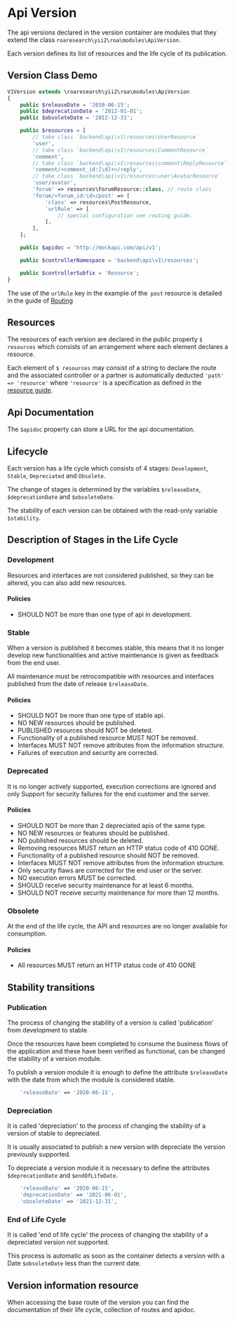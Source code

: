 Api Version
===========

The api versions declared in the version container are modules that
they extend the class `roaresearch\yii2\roa\modules\ApiVersion`.

Each version defines its list of resources and the life cycle of its publication.

Version Class Demo
------------------------

```php
V1Version extends \roaresearch\yii2\roa\modules\ApiVersion
{
    public $releaseDate = '2010-06-15';
    public $deprecationDate = '2012-01-01';
    public $obsoleteDate = '2012-12-31';

    public $resources = [
        // take class `backend\api\v1\resources\UserResource`
        'user',
        // take class `backend\api\v1\resources\CommentResource`
        'comment',
        // take class `backend\api\v1\resources\comment\ReplyResource`
        'comment/<comment_id:[\d]+>/reply',
        // take class `backend\api\v1\resources\user\AvatarResource`
        'user/avatar',
        'forum' => resources\ForumResource::class, // route class
        'forum/<forum_id:\d>/post' => [
            'class' => resources\PostResource,
            'urlRule' => [
                // special configuration see routing guide.
            ],
        ],
    ];

    public $apidoc = 'http://mockapi.com/api/v1';

    public $controllerNamespace = 'backend\api\v1\resources';

    public $controllerSubfix = 'Resource';
}
```

The use of the `urlRule` key in the example of the` post` resource is detailed in the
guide of [Routing](routing.md)

Resources
--------

The resources of each version are declared in the public property `$ resources`
which consists of an arrangement where each element declares a resource.

Each element of `$ resources` may consist of a string to declare the
route and the associated controller or a partner is automatically deducted
`'path' => 'resource'` where `'resource'` is a specification as defined in
the [resource guide](roa-resource.md).

Api Documentation
-----------------

The `$apidoc` property can store a URL for the api documentation.

Lifecycle
-------------

Each version has a life cycle which consists of 4 stages:
`Development`,` Stable`, `Depreciated` and `Obsolete`.

The change of stages is determined by the variables `$releaseDate`,
`$deprecationDate` and `$obsoleteDate`.

The stability of each version can be obtained with the read-only variable
`$stability`.

Description of Stages in the Life Cycle
---------------------------------------------

### Development

Resources and interfaces are not considered published, so they can be
altered, you can also add new resources.

#### Policies

- SHOULD NOT be more than one type of api in development.

### Stable

When a version is published it becomes stable, this means that it no longer
develop new functionalities and active maintenance is given as
feedback from the end user.

All maintenance must be retrocompatible with resources and interfaces
published from the date of release `$releaseDate`.

#### Policies

- SHOULD NOT be more than one type of stable api.
- NO NEW resources should be published.
- PUBLISHED resources should NOT be deleted.
- Functionality of a published resource MUST NOT be removed.
- Interfaces MUST NOT remove attributes from the information structure.
- Failures of execution and security are corrected.

### Deprecated

It is no longer actively supported, execution corrections are ignored and only
Support for security failures for the end customer and the server.

#### Policies

- SHOULD NOT be more than 2 depreciated apis of the same type.
- NO NEW resources or features should be published.
- NO published resources should be deleted.
- Removing resources MUST return an HTTP status code of 410 GONE.
- Functionality of a published resource should NOT be removed.
- Interfaces MUST NOT remove attributes from the information structure.
- Only security flaws are corrected for the end user or the server.
- NO execution errors MUST be corrected.
- SHOULD receive security maintenance for at least 6 months.
- SHOULD NOT receive security maintenance for more than 12 months.

### Obsolete

At the end of the life cycle, the API and resources are no longer
available for consumption.

#### Policies

- All resources MUST return an HTTP status code of 410 GONE

Stability transitions
---------------------------

### Publication

The process of changing the stability of a version is called 'publication'
from development to stable.

Once the resources have been completed to consume the business flows
of the application and these have been verified as functional, can be changed
the stability of a version module.

To publish a version module it is enough to define the attribute `$releaseDate`
with the date from which the module is considered stable.

```php
    'releaseDate' => '2020-06-15',
```

### Depreciation

It is called 'depreciation' to the process of changing the stability of a version of
stable to depreciated.

It is usually associated to publish a new version with depreciate the version
previously supported.

To depreciate a version module it is necessary to define the attributes
`$deprecationDate` and `$endOfLifeDate`.

```php
    'releaseDate' => '2020-06-15',
    'deprecationDate' => '2021-06-01',
    'obsoleteDate' => '2021-12-31',
```

### End of Life Cycle

It is called 'end of life cycle' the process of changing the stability of a
depreciated version not supported.

This process is automatic as soon as the container detects a version with a
Date `$obsoleteDate` less than the current date.

Version information resource
----------------------------

When accessing the base route of the version you can find the documentation of
their life cycle, collection of routes and apidoc.
